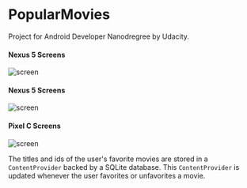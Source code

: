 # PopularMovies
Project for Android Developer Nanodregree by Udacity.

#### Nexus 5 Screens
![screen](../master/art/popular_movies_nexus5_poster.jpg)

#### Nexus 5 Screens
![screen](../master/art/popular_movies_nexus7_poster.jpg)

#### Pixel C Screens
![screen](../master/art/popular_movies_pixelC_poster.jpg)

<p>
The titles and ids of the user's favorite movies are stored in a <code>ContentProvider</code> backed by a SQLite database. This <code>ContentProvider</code> is updated whenever the user favorites or unfavorites a movie.
</p>
